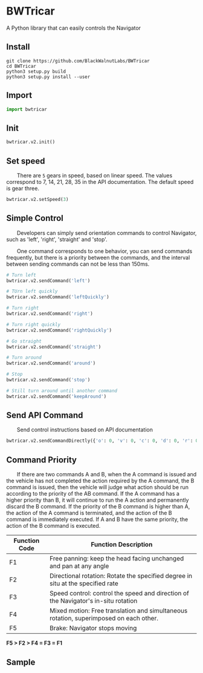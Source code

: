 # BWTricar

A Python library that can easily controls the Navigator

## Install

``` shell
git clone https://github.com/BlackWalnutLabs/BWTricar
cd BWTricar
python3 setup.py build
python3 setup.py install --user
```

## Import

``` python
import bwtricar
```

## Init

``` python
bwtricar.v2.init()
```

## Set speed

&emsp;&emsp;There are `5` gears in speed, based on linear speed. The values ​​correspond to 7, 14, 21, 28, 35 in the API documentation. The default speed is gear three.

``` python
bwtricar.v2.setSpeed(3)
```

## Simple Control

&emsp;&emsp;Developers can simply send orientation commands to control Navigator, such as 'left', 'right', 'straight' and 'stop'.

&emsp;&emsp;One command corresponds to one behavior, you can send commands frequently, but there is a priority between the commands, and the interval between sending commands can not be less than 150ms.

``` python
# Turn left
bwtricar.v2.sendCommand('left')

# TUrn left quickly
bwtricar.v2.sendCommand('leftQuickly')

# Turn right
bwtricar.v2.sendCommand('right')

# Turn right quickly
bwtricar.v2.sendCommand('rightQuickly')

# Go straight
bwtricar.v2.sendCommand('straight')

# Turn around
bwtricar.v2.sendCommand('around')

# Stop
bwtricar.v2.sendCommand('stop')

# Still turn around until another command
bwtricar.v2.sendCommand('keepAround')
```

## Send API Command

&emsp;&emsp;Send control instructions based on API documentation

``` python
bwtricar.v2.sendCommandDirectly({'o': 0, 'v': 0, 'c': 0, 'd': 0, 'r': 0, 'a': 0})
```

## Command Priority

&emsp;&emsp;If there are two commands A and B, when the A command is issued and the vehicle has not completed the action required by the A command, the B command is issued, then the vehicle will judge what action should be run according to the priority of the AB command. If the A command has a higher priority than B, it will continue to run the A action and permanently discard the B command. If the priority of the B command is higher than A, the action of the A command is terminated, and the action of the B command is immediately executed. If A and B have the same priority, the action of the B command is executed.

|  Function Code   | Function Description  |
|  ----  | ----  |
| F1  | Free panning: keep the head facing unchanged and pan at any angle |
| F2  | Directional rotation: Rotate the specified degree in situ at the specified rate |
| F3  | Speed ​​control: control the speed and direction of the Navigator's in-situ rotation |
| F4  | Mixed motion: Free translation and simultaneous rotation, superimposed on each other. |
| F5  | Brake: Navigator stops moving |

**F5 > F2 > F4 = F3 = F1**

## Sample

